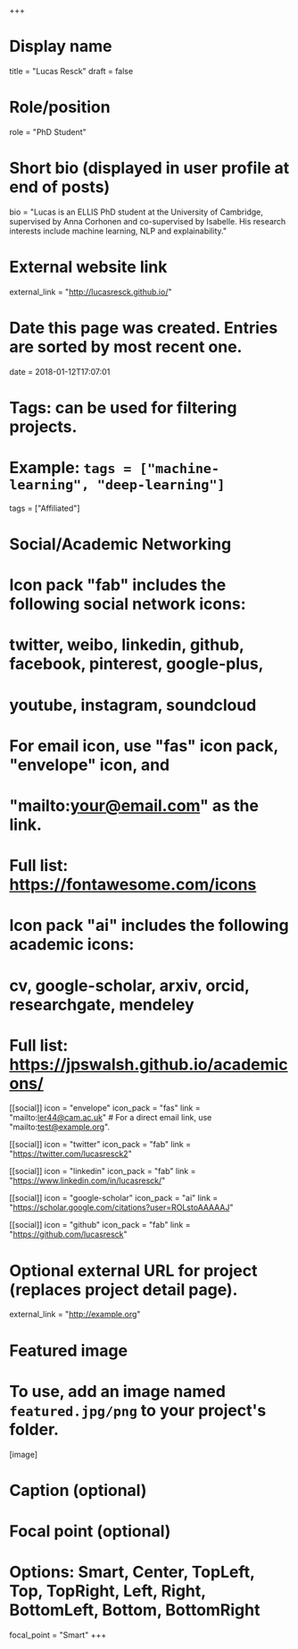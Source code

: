 +++
# Display name
title = "Lucas Resck"
draft = false

# Role/position
role = "PhD Student"

# Short bio (displayed in user profile at end of posts)
bio = "Lucas is an ELLIS PhD student at the University of Cambridge, supervised by Anna Corhonen and co-supervised by Isabelle. His research interests include machine learning, NLP and explainability."

# External website link
external_link = "http://lucasresck.github.io/"

# Date this page was created. Entries are sorted by most recent one.
date = 2018-01-12T17:07:01

# Tags: can be used for filtering projects.
# Example: `tags = ["machine-learning", "deep-learning"]`
tags = ["Affiliated"]

# Social/Academic Networking
#
# Icon pack "fab" includes the following social network icons:
#
#   twitter, weibo, linkedin, github, facebook, pinterest, google-plus,
#   youtube, instagram, soundcloud
#
#   For email icon, use "fas" icon pack, "envelope" icon, and
#   "mailto:your@email.com" as the link.
#
#   Full list: https://fontawesome.com/icons
#
# Icon pack "ai" includes the following academic icons:
#
#   cv, google-scholar, arxiv, orcid, researchgate, mendeley
#
#   Full list: https://jpswalsh.github.io/academicons/

[[social]]
icon = "envelope"
icon_pack = "fas"
link = "mailto:ler44@cam.ac.uk"  # For a direct email link, use "mailto:test@example.org".

[[social]]
icon = "twitter"
icon_pack = "fab"
link = "https://twitter.com/lucasresck2"

[[social]]
icon = "linkedin"
icon_pack = "fab"
link = "https://www.linkedin.com/in/lucasresck/"

[[social]]
icon = "google-scholar"
icon_pack = "ai"
link = "https://scholar.google.com/citations?user=ROLstoAAAAAJ"

[[social]]
icon = "github"
icon_pack = "fab"
link = "https://github.com/lucasresck"


# Optional external URL for project (replaces project detail page).
external_link = "http://example.org"

# Featured image
# To use, add an image named `featured.jpg/png` to your project's folder. 
[image]
  # Caption (optional)

  # Focal point (optional)
  # Options: Smart, Center, TopLeft, Top, TopRight, Left, Right, BottomLeft, Bottom, BottomRight
  focal_point = "Smart"
+++
